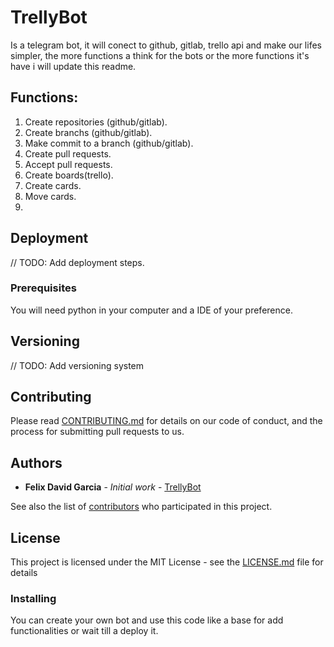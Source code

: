 # TrellyBot

Is a telegram bot, it will conect to github, gitlab, trello api and make our lifes simpler, the more functions a think for the bots 
or the more functions it's have i will update this readme.

## Functions:

1. Create repositories (github/gitlab).
1. Create branchs (github/gitlab).
3. Make commit to a branch (github/gitlab).
4. Create pull requests.
5. Accept pull requests.
6. Create boards(trello).
7. Create cards.
8. Move cards.
9.

## Deployment

// TODO: Add deployment steps.

### Prerequisites

You will need python in your computer and a IDE of your preference.

## Versioning

// TODO: Add versioning system

## Contributing

Please read [CONTRIBUTING.md](https://github.com/Morzkat/TrellyBot) for details on our code of conduct, and the process for submitting pull requests to us.

## Authors

* **Felix David Garcia** - *Initial work* - [TrellyBot](https://github.com/Morzkat/TrellyBot)

See also the list of [contributors](https://github.com/your/project/contributors) who participated in this project.

## License

This project is licensed under the MIT License - see the [LICENSE.md](LICENSE.md) file for details

### Installing
 
You can create your own bot and use this code like a base for add functionalities or wait till a deploy it.
